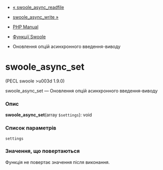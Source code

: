 - [« swoole_async_readfile](function.swoole-async-readfile.md)
- [swoole_async_write »](function.swoole-async-write.md)

- [PHP Manual](index.md)
- [Функції Swoole](ref.swoole-funcs.md)
- Оновлення опцій асинхронного введення-виводу

# swoole_async_set

(PECL swoole \>u003d 1.9.0)

swoole_async_set — Оновлення опцій асинхронного введення-виводу

### Опис

**swoole_async_set**(array `$settings`): void

### Список параметрів

`settings`

### Значення, що повертаються

Функція не повертає значення після виконання.
